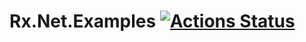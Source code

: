 # Rx.Net.Examples [![Actions Status](https://github.com/Carq/Rx.Net.Examples/workflows/.NET%20Core/badge.svg)](https://github.com/Carq/Rx.Net.Examples/actions)
